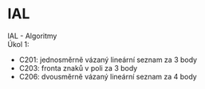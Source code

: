 # IAL
IAL - Algoritmy  
Úkol 1:  
- C201: jednosměrně vázaný lineární seznam za 3 body  
- C203: fronta znaků v poli za 3 body  
- C206: dvousměrně vázaný lineární seznam za 4 body  
